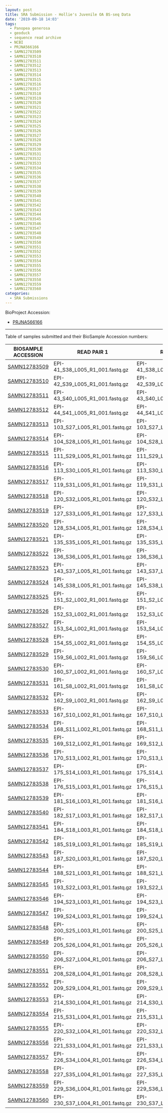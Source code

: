 ```yaml
---
layout: post
title: SRA Submission - Hollie's Juvenile OA BS-seq Data
date: '2019-09-18 14:03'
tags:
  - Panopea generosa
  - geoduck
  - sequence read archive
  - NCBI
  - PRJNA566166
  - SAMN12783509
  - SAMN12783510
  - SAMN12783511
  - SAMN12783512
  - SAMN12783513
  - SAMN12783514
  - SAMN12783515
  - SAMN12783516
  - SAMN12783517
  - SAMN12783518
  - SAMN12783519
  - SAMN12783520
  - SAMN12783521
  - SAMN12783522
  - SAMN12783523
  - SAMN12783524
  - SAMN12783525
  - SAMN12783526
  - SAMN12783527
  - SAMN12783528
  - SAMN12783529
  - SAMN12783530
  - SAMN12783531
  - SAMN12783532
  - SAMN12783533
  - SAMN12783534
  - SAMN12783535
  - SAMN12783536
  - SAMN12783537
  - SAMN12783538
  - SAMN12783539
  - SAMN12783540
  - SAMN12783541
  - SAMN12783542
  - SAMN12783543
  - SAMN12783544
  - SAMN12783545
  - SAMN12783546
  - SAMN12783547
  - SAMN12783548
  - SAMN12783549
  - SAMN12783550
  - SAMN12783551
  - SAMN12783552
  - SAMN12783553
  - SAMN12783554
  - SAMN12783555
  - SAMN12783556
  - SAMN12783557
  - SAMN12783558
  - SAMN12783559
  - SAMN12783560
categories:
  - SRA Submissions
---
```


BioProject Accession:

- [PRJNA566166](http://www.ncbi.nlm.nih.gov/bioproject/566166)

---

Table of samples submitted and their BioSample Accession numbers:

| BIOSAMPLE ACCESSION                                             | READ PAIR 1                      | READ PAIR 2                      |
|-----------------------------------------------------------------|----------------------------------|----------------------------------|
| [SAMN12783509](https://www.ncbi.nlm.nih.gov/biosample/12783509) | EPI-41_S38_L005_R1_001.fastq.gz  | EPI-41_S38_L005_R2_001.fastq.gz  |
| [SAMN12783510](https://www.ncbi.nlm.nih.gov/biosample/12783510) | EPI-42_S39_L005_R1_001.fastq.gz  | EPI-42_S39_L005_R2_001.fastq.gz  |
| [SAMN12783511](https://www.ncbi.nlm.nih.gov/biosample/12783511) | EPI-43_S40_L005_R1_001.fastq.gz  | EPI-43_S40_L005_R2_001.fastq.gz  |
| [SAMN12783512](https://www.ncbi.nlm.nih.gov/biosample/12783512) | EPI-44_S41_L005_R1_001.fastq.gz  | EPI-44_S41_L005_R2_001.fastq.gz  |
| [SAMN12783513](https://www.ncbi.nlm.nih.gov/biosample/12783513) | EPI-103_S27_L005_R1_001.fastq.gz | EPI-103_S27_L005_R2_001.fastq.gz |
| [SAMN12783514](https://www.ncbi.nlm.nih.gov/biosample/12783514) | EPI-104_S28_L005_R1_001.fastq.gz | EPI-104_S28_L005_R2_001.fastq.gz |
| [SAMN12783515](https://www.ncbi.nlm.nih.gov/biosample/12783515) | EPI-111_S29_L005_R1_001.fastq.gz | EPI-111_S29_L005_R2_001.fastq.gz |
| [SAMN12783516](https://www.ncbi.nlm.nih.gov/biosample/12783516) | EPI-113_S30_L005_R1_001.fastq.gz | EPI-113_S30_L005_R2_001.fastq.gz |
| [SAMN12783517](https://www.ncbi.nlm.nih.gov/biosample/12783517) | EPI-119_S31_L005_R1_001.fastq.gz | EPI-119_S31_L005_R2_001.fastq.gz |
| [SAMN12783518](https://www.ncbi.nlm.nih.gov/biosample/12783518) | EPI-120_S32_L005_R1_001.fastq.gz | EPI-120_S32_L005_R2_001.fastq.gz |
| [SAMN12783519](https://www.ncbi.nlm.nih.gov/biosample/12783519) | EPI-127_S33_L005_R1_001.fastq.gz | EPI-127_S33_L005_R2_001.fastq.gz |
| [SAMN12783520](https://www.ncbi.nlm.nih.gov/biosample/12783520) | EPI-128_S34_L005_R1_001.fastq.gz | EPI-128_S34_L005_R2_001.fastq.gz |
| [SAMN12783521](https://www.ncbi.nlm.nih.gov/biosample/12783521) | EPI-135_S35_L005_R1_001.fastq.gz | EPI-135_S35_L005_R2_001.fastq.gz |
| [SAMN12783522](https://www.ncbi.nlm.nih.gov/biosample/12783522) | EPI-136_S36_L005_R1_001.fastq.gz | EPI-136_S36_L005_R2_001.fastq.gz |
| [SAMN12783523](https://www.ncbi.nlm.nih.gov/biosample/12783523) | EPI-143_S37_L005_R1_001.fastq.gz | EPI-143_S37_L005_R2_001.fastq.gz |
| [SAMN12783524](https://www.ncbi.nlm.nih.gov/biosample/12783524) | EPI-145_S38_L005_R1_001.fastq.gz | EPI-145_S38_L005_R2_001.fastq.gz |
| [SAMN12783525](https://www.ncbi.nlm.nih.gov/biosample/12783525) | EPI-151_S2_L002_R1_001.fastq.gz  | EPI-151_S2_L002_R2_001.fastq.gz  |
| [SAMN12783526](https://www.ncbi.nlm.nih.gov/biosample/12783526) | EPI-152_S3_L002_R1_001.fastq.gz  | EPI-152_S3_L002_R2_001.fastq.gz  |
| [SAMN12783527](https://www.ncbi.nlm.nih.gov/biosample/12783527) | EPI-153_S4_L002_R1_001.fastq.gz  | EPI-153_S4_L002_R2_001.fastq.gz  |
| [SAMN12783528](https://www.ncbi.nlm.nih.gov/biosample/12783528) | EPI-154_S5_L002_R1_001.fastq.gz  | EPI-154_S5_L002_R2_001.fastq.gz  |
| [SAMN12783529](https://www.ncbi.nlm.nih.gov/biosample/12783529) | EPI-159_S6_L002_R1_001.fastq.gz  | EPI-159_S6_L002_R2_001.fastq.gz  |
| [SAMN12783530](https://www.ncbi.nlm.nih.gov/biosample/12783530) | EPI-160_S7_L002_R1_001.fastq.gz  | EPI-160_S7_L002_R2_001.fastq.gz  |
| [SAMN12783531](https://www.ncbi.nlm.nih.gov/biosample/12783531) | EPI-161_S8_L002_R1_001.fastq.gz  | EPI-161_S8_L002_R2_001.fastq.gz  |
| [SAMN12783532](https://www.ncbi.nlm.nih.gov/biosample/12783532) | EPI-162_S9_L002_R1_001.fastq.gz  | EPI-162_S9_L002_R2_001.fastq.gz  |
| [SAMN12783533](https://www.ncbi.nlm.nih.gov/biosample/12783533) | EPI-167_S10_L002_R1_001.fastq.gz | EPI-167_S10_L002_R2_001.fastq.gz |
| [SAMN12783534](https://www.ncbi.nlm.nih.gov/biosample/12783534) | EPI-168_S11_L002_R1_001.fastq.gz | EPI-168_S11_L002_R2_001.fastq.gz |
| [SAMN12783535](https://www.ncbi.nlm.nih.gov/biosample/12783535) | EPI-169_S12_L002_R1_001.fastq.gz | EPI-169_S12_L002_R2_001.fastq.gz |
| [SAMN12783536](https://www.ncbi.nlm.nih.gov/biosample/12783536) | EPI-170_S13_L002_R1_001.fastq.gz | EPI-170_S13_L002_R2_001.fastq.gz |
| [SAMN12783537](https://www.ncbi.nlm.nih.gov/biosample/12783537) | EPI-175_S14_L003_R1_001.fastq.gz | EPI-175_S14_L003_R2_001.fastq.gz |
| [SAMN12783538](https://www.ncbi.nlm.nih.gov/biosample/12783538) | EPI-176_S15_L003_R1_001.fastq.gz | EPI-176_S15_L003_R2_001.fastq.gz |
| [SAMN12783539](https://www.ncbi.nlm.nih.gov/biosample/12783539) | EPI-181_S16_L003_R1_001.fastq.gz | EPI-181_S16_L003_R2_001.fastq.gz |
| [SAMN12783540](https://www.ncbi.nlm.nih.gov/biosample/12783540) | EPI-182_S17_L003_R1_001.fastq.gz | EPI-182_S17_L003_R2_001.fastq.gz |
| [SAMN12783541](https://www.ncbi.nlm.nih.gov/biosample/12783541) | EPI-184_S18_L003_R1_001.fastq.gz | EPI-184_S18_L003_R2_001.fastq.gz |
| [SAMN12783542](https://www.ncbi.nlm.nih.gov/biosample/12783542) | EPI-185_S19_L003_R1_001.fastq.gz | EPI-185_S19_L003_R2_001.fastq.gz |
| [SAMN12783543](https://www.ncbi.nlm.nih.gov/biosample/12783543) | EPI-187_S20_L003_R1_001.fastq.gz | EPI-187_S20_L003_R2_001.fastq.gz |
| [SAMN12783544](https://www.ncbi.nlm.nih.gov/biosample/12783544) | EPI-188_S21_L003_R1_001.fastq.gz | EPI-188_S21_L003_R2_001.fastq.gz |
| [SAMN12783545](https://www.ncbi.nlm.nih.gov/biosample/12783545) | EPI-193_S22_L003_R1_001.fastq.gz | EPI-193_S22_L003_R2_001.fastq.gz |
| [SAMN12783546](https://www.ncbi.nlm.nih.gov/biosample/12783546) | EPI-194_S23_L003_R1_001.fastq.gz | EPI-194_S23_L003_R2_001.fastq.gz |
| [SAMN12783547](https://www.ncbi.nlm.nih.gov/biosample/12783547) | EPI-199_S24_L003_R1_001.fastq.gz | EPI-199_S24_L003_R2_001.fastq.gz |
| [SAMN12783548](https://www.ncbi.nlm.nih.gov/biosample/12783548) | EPI-200_S25_L003_R1_001.fastq.gz | EPI-200_S25_L003_R2_001.fastq.gz |
| [SAMN12783549](https://www.ncbi.nlm.nih.gov/biosample/12783549) | EPI-205_S26_L004_R1_001.fastq.gz | EPI-205_S26_L004_R2_001.fastq.gz |
| [SAMN12783550](https://www.ncbi.nlm.nih.gov/biosample/12783550) | EPI-206_S27_L004_R1_001.fastq.gz | EPI-206_S27_L004_R2_001.fastq.gz |
| [SAMN12783551](https://www.ncbi.nlm.nih.gov/biosample/12783551) | EPI-208_S28_L004_R1_001.fastq.gz | EPI-208_S28_L004_R2_001.fastq.gz |
| [SAMN12783552](https://www.ncbi.nlm.nih.gov/biosample/12783552) | EPI-209_S29_L004_R1_001.fastq.gz | EPI-209_S29_L004_R2_001.fastq.gz |
| [SAMN12783553](https://www.ncbi.nlm.nih.gov/biosample/12783553) | EPI-214_S30_L004_R1_001.fastq.gz | EPI-214_S30_L004_R2_001.fastq.gz |
| [SAMN12783554](https://www.ncbi.nlm.nih.gov/biosample/12783554) | EPI-215_S31_L004_R1_001.fastq.gz | EPI-215_S31_L004_R2_001.fastq.gz |
| [SAMN12783555](https://www.ncbi.nlm.nih.gov/biosample/12783555) | EPI-220_S32_L004_R1_001.fastq.gz | EPI-220_S32_L004_R2_001.fastq.gz |
| [SAMN12783556](https://www.ncbi.nlm.nih.gov/biosample/12783556) | EPI-221_S33_L004_R1_001.fastq.gz | EPI-221_S33_L004_R2_001.fastq.gz |
| [SAMN12783557](https://www.ncbi.nlm.nih.gov/biosample/12783557) | EPI-226_S34_L004_R1_001.fastq.gz | EPI-226_S34_L004_R2_001.fastq.gz |
| [SAMN12783558](https://www.ncbi.nlm.nih.gov/biosample/12783558) | EPI-227_S35_L004_R1_001.fastq.gz | EPI-227_S35_L004_R2_001.fastq.gz |
| [SAMN12783559](https://www.ncbi.nlm.nih.gov/biosample/12783559) | EPI-229_S36_L004_R1_001.fastq.gz | EPI-229_S36_L004_R2_001.fastq.gz |
| [SAMN12783560](https://www.ncbi.nlm.nih.gov/biosample/12783560) | EPI-230_S37_L004_R1_001.fastq.gz | EPI-230_S37_L004_R2_001.fastq.gz |
